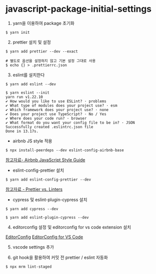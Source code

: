 # javascript-package-initial-settings

1. yarn을 이용하여 package 초기화

```shell
$ yarn init
```

2. prettier 설치 및 설정

```shell
$ yarn add prettier --dev --exact

# 별도로 옵션을 설정하지 않고 기본 설정 그대로 사용
$ echo {} > .prettierrc.json

```

3. eslint를 설치한다

```shell
$ yarn add eslint --dev

$ yarn eslint --init
yarn run v1.22.10
✔ How would you like to use ESLint? · problems
✔ What type of modules does your project use? · esm
✔ Which framework does your project use? · none
✔ Does your project use TypeScript? · No / Yes
✔ Where does your code run? · browser
✔ What format do you want your config file to be in? · JSON
Successfully created .eslintrc.json file
Done in 13.17s.
```

- airbnb JS style 적용

```shell
$ npx install-peerdeps --dev eslint-config-airbnb-base
```

[참고자료- Airbnb JavaScript Style Guide](https://github.com/airbnb/javascript)

- eslint-config-prettier 설치

```shell
$ yarn add eslint-config-prettier --dev
```

[참고자료 - Prettier vs. Linters](https://prettier.io/docs/en/comparison.html)

- cypress 및 eslint-plugin-cypress 설치

```shell
$ yarn add cypress --dev

$ yarn add eslint-plugin-cypress --dev

```

4. editorconfig 설정 및 editorconfig for vs code extension 설치

[EditorConfig](https://editorconfig.org/)
[EditorConfig for VS Code](https://marketplace.visualstudio.com/items?itemName=EditorConfig.EditorConfig)

5. vscode settings 추가

6. git hook을 활용하여 커밋 전 prettier / eslint 자동화

```shell
$ npx mrm lint-staged
```
